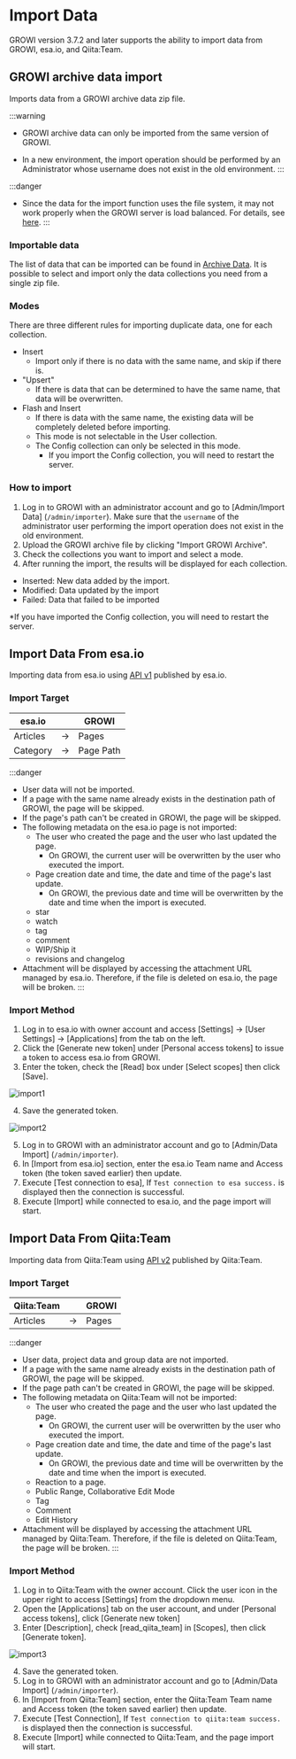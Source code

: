 # Import Data

GROWI version 3.7.2 and later supports the ability to import data from GROWI, esa.io, and Qiita:Team.

## GROWI archive data import

Imports data from a GROWI archive data zip file.

:::warning

- GROWI archive data can only be imported from the same version of GROWI.

- In a new environment, the import operation should be performed by an Administrator whose username does not exist in the old environment.
:::

:::danger

- Since the data for the import function uses the file system, it may not work properly when the GROWI server is load balanced. For details, see [here](/en/admin-guide/admin-cookbook/loadbalance.html#cautionary-points-about-importing-exporting-data).
:::

### Importable data

The list of data that can be imported can be found in [Archive Data](/en/admin-guide/management-cookbook/export.html#archivable-mongodb-collections). It is possible to select and import only the data collections you need from a single zip file.

### Modes

There are three different rules for importing duplicate data, one for each collection.

- Insert
  - Import only if there is no data with the same name, and skip if there is.
- "Upsert"
  - If there is data that can be determined to have the same name, that data will be overwritten.
- Flash and Insert
  - If there is data with the same name, the existing data will be completely deleted before importing.
  - This mode is not selectable in the User collection.
  - The Config collection can only be selected in this mode.
    - If you import the Config collection, you will need to restart the server.

### How to import

1. Log in to GROWI with an administrator account and go to [Admin/Import Data] (`/admin/importer`). Make sure that the `username` of the administrator user performing the import operation does not exist in the old environment.
2. Upload the GROWI archive file by clicking "Import GROWI Archive".
3. Check the collections you want to import and select a mode.
4. After running the import, the results will be displayed for each collection.

- Inserted: New data added by the import.
- Modified: Data updated by the import
- Failed: Data that failed to be imported

*If you have imported the Config collection, you will need to restart the server.

## Import Data From esa.io

Importing data from esa.io using [API v1](https://docs.esa.io/posts/102) published by esa.io.

### Import Target

| esa.io     |     | GROWI      |
| ---------- | --- | ---------- |
| Articles   | →   | Pages      |
| Category   | →   | Page Path  |

:::danger

- User data will not be imported.
- If a page with the same name already exists in the destination path of GROWI, the page will be skipped.
- If the page's path can't be created in GROWI, the page will be skipped.
- The following metadata on the esa.io page is not imported:
  - The user who created the page and the user who last updated the page.
    - On GROWI, the current user will be overwritten by the user who executed the import.
  - Page creation date and time, the date and time of the page's last update.
    - On GROWI, the previous date and time will be overwritten by the date and time when the import is executed.
  - star
  - watch
  - tag
  - comment
  - WIP/Ship it
  - revisions and changelog
- Attachment will be displayed by accessing the attachment URL managed by esa.io. Therefore, if the file is deleted on esa.io, the page will be broken.
:::

### Import Method

1. Log in to esa.io with owner account and access [Settings] → [User Settings] → [Applications] from the tab on the left.
2. Click the [Generate new token] under [Personal access tokens] to issue a token to access esa.io from GROWI.
3. Enter the token, check the [Read] box under [Select scopes]  then click [Save].

  <img :src="$withBase('/assets/images/import1.png')" alt="import1">

4. Save the generated token.

  <img :src="$withBase('/assets/images/import2.png')" alt="import2">

5. Log in to GROWI with an administrator account and go to [Admin/Data Import] (`/admin/importer`).
6. In [Import from esa.io] section, enter the esa.io Team name and Access token (the token saved earlier) then update.
7. Execute [Test connection to esa], If `Test connection to esa success.` is displayed then the connection is successful.
8. Execute [Import] while connected to esa.io, and the page import will start.

## Import Data From Qiita:Team

Importing data from Qiita:Team using [API v2](https://qiita.com/api/v2/docs) published by Qiita:Team.

### Import Target

| Qiita:Team     |     | GROWI      |
| ----------     | --- | ---------- |
| Articles       | →   | Pages      |

:::danger

- User data, project data and group data are not imported.
- If a page with the same name already exists in the destination path of GROWI, the page will be skipped.
- If the page path can't be created in GROWI, the page will be skipped.
- The following metadata on Qiita:Team will not be imported:
  - The user who created the page and the user who last updated the page.
    - On GROWI, the current user will be overwritten by the user who executed the import.
  - Page creation date and time, the date and time of the page's last update.
    - On GROWI, the previous date and time will be overwritten by the date and time when the import is executed.
  - Reaction to a page.
  - Public Range, Collaborative Edit Mode
  - Tag
  - Comment
  - Edit History
- Attachment will be displayed by accessing the attachment URL managed by Qiita:Team. Therefore, if the file is deleted on Qiita:Team, the page will be broken.
:::


### Import Method

1. Log in to Qiita:Team with the owner account. Click the user icon in the upper right to access [Settings] from the dropdown menu.
2. Open the [Applications] tab on the user account, and under [Personal access tokens], click [Generate new token]
3. Enter [Description], check [read_qiita_team] in [Scopes], then click [Generate token].

<img :src="$withBase('/assets/images/import3.png')" alt="import3">

4. Save the generated token.
5. Log in to GROWI with an administrator account and go to [Admin/Data Import] (`/admin/importer`).
6. In [Import from Qiita:Team] section, enter the Qiita:Team Team name and Access token (the token saved earlier) then update.
7. Execute [Test Connection], If `Test connection to qiita:team success.` is displayed then the connection is successful.
8. Execute [Import] while connected to Qiita:Team, and the page import will start.
